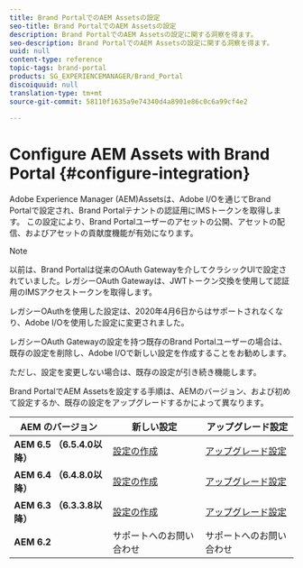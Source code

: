 ```yaml
---
title: Brand PortalでのAEM Assetsの設定
seo-title: Brand PortalでのAEM Assetsの設定
description: Brand PortalでのAEM Assetsの設定に関する洞察を得ます。
seo-description: Brand PortalでのAEM Assetsの設定に関する洞察を得ます。
uuid: null
content-type: reference
topic-tags: brand-portal
products: SG_EXPERIENCEMANAGER/Brand_Portal
discoiquuid: null
translation-type: tm+mt
source-git-commit: 58110f1635a9e74340d4a8901e86c0c6a99cf4e2

---
```



# Configure AEM Assets with Brand Portal {#configure-integration}

Adobe Experience Manager (AEM)Assetsは、Adobe I/Oを通じてBrand Portalで設定され、Brand Portalテナントの認証用にIMSトークンを取得します。 この設定により、Brand Portalユーザーのアセットの公開、アセットの配信、およびアセットの貢献度機能が有効になります。

>[!NOTE]
>
>以前は、Brand Portalは従来のOAuth Gatewayを介してクラシックUIで設定されていました。レガシーOAuth Gatewayは、JWTトークン交換を使用して認証用のIMSアクセストークンを取得します。
>
>レガシーOAuthを使用した設定は、2020年4月6日からはサポートされなくなり、Adobe I/Oを使用した設定に変更されました。
>
>レガシーOAuth Gatewayの設定を持つ既存のBrand Portalユーザーの場合は、既存の設定を削除し、Adobe I/Oで新しい設定を作成することをお勧めします。
>
>ただし、設定を変更しない場合は、既存の設定が引き続き機能します。

Brand PortalでAEM Assetsを設定する手順は、AEMのバージョン、および初めて設定するか、既存の設定をアップグレードするかによって異なります。

| **AEM のバージョン** | **新しい設定** | **アップグレード設定** |
|---|---|---|
| **AEM 6.5 （6.5.4.0以降）** | [設定の作成](https://docs.adobe.com/content/help/en/experience-manager-65/assets/brandportal/configure-aem-assets-with-brand-portal.html) | [アップグレード設定](https://docs.adobe.com/content/help/en/experience-manager-65/assets/brandportal/configure-aem-assets-with-brand-portal.html#upgrade-integration-65) |
| **AEM 6.4 （6.4.8.0以降）** | [設定の作成](https://docs.adobe.com/content/help/en/experience-manager-64/assets/brandportal/configure-aem-assets-with-brand-portal.html) | [アップグレード設定](https://docs.adobe.com/content/help/en/experience-manager-64/assets/brandportal/configure-aem-assets-with-brand-portal.html#upgrade-integration-64) |
| **AEM 6.3 （6.3.3.8以降）** | [設定の作成](https://helpx.adobe.com/experience-manager/6-3/assets/using/brand-portal-configuring-integration.html) | [アップグレード設定](https://helpx.adobe.com/experience-manager/6-3/assets/using/brand-portal-configuring-integration.html#Upgradeconfiguration) |
| **AEM 6.2** | サポートへのお問い合わせ | サポートへのお問い合わせ |


<!--
   Comment Type: draft

   <li> </li>
   -->

<!--
   Comment Type: draft

   <li>Step text</li>
   -->
